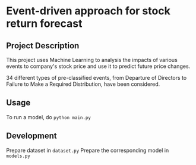 # Event-driven approach for stock return forecast

## Project Description

This project uses Machine Learning to analysis the impacts of various events to company's stock price and use it to predict future price changes. 

34 different types of pre-classified events, from Departure of Directors to Failure to Make a Required Distribution, have been considered. 


## Usage
To run a model, do `python main.py`

## Development
Prepare dataset in `dataset.py`
Prepare the corresponding model in `models.py`

